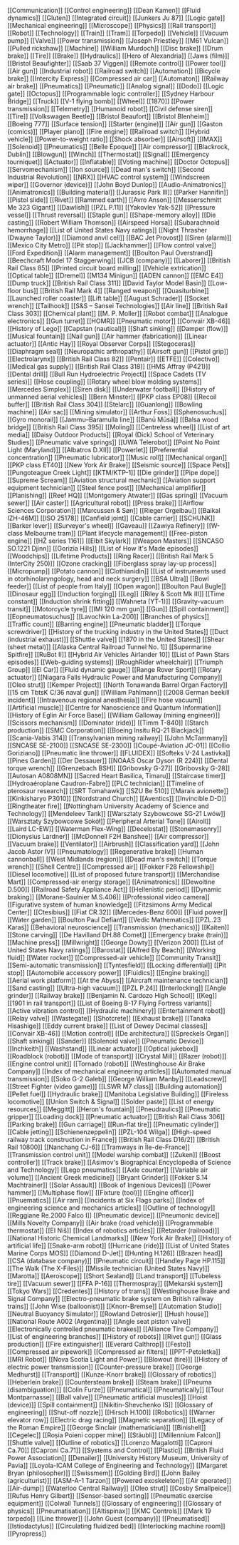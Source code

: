 [[Communication]]
[[Control engineering]]
[[Dean Kamen]]
[[Fluid dynamics]]
[[Gluten]]
[[Integrated circuit]]
[[Junkers Ju 87]]
[[Logic gate]]
[[Mechanical engineering]]
[[Microscope]]
[[Physics]]
[[Rail transport]]
[[Robot]]
[[Technology]]
[[Train]]
[[Tram]]
[[Torpedo]]
[[Vehicle]]
[[Vacuum pump]]
[[Valve]]
[[Power transmission]]
[[Joseph Priestley]]
[[M61 Vulcan]]
[[Pulled rickshaw]]
[[Machine]]
[[William Murdoch]]
[[Disc brake]]
[[Drum brake]]
[[Tire]]
[[Brake]]
[[Hydraulics]]
[[Hero of Alexandria]]
[[Jaws (film)]]
[[Bristol Beaufighter]]
[[Saab 37 Viggen]]
[[Remote control]]
[[Power tool]]
[[Air gun]]
[[Industrial robot]]
[[Railroad switch]]
[[Automation]]
[[Bicycle brake]]
[[Intercity Express]]
[[Compressed air car]]
[[Automaton]]
[[Railway air brake]]
[[Pneumatics]]
[[Pneumatic]]
[[Analog signal]]
[[Dodo]]
[[Logic gate]]
[[Octopus]]
[[Programmable logic controller]]
[[Sydney Harbour Bridge]]
[[Truck]]
[[V-1 flying bomb]]
[[Wheel]]
[[1870]]
[[Power transmission]]
[[Telemetry]]
[[Humanoid robot]]
[[Civil defense siren]]
[[Tire]]
[[Volkswagen Beetle]]
[[Bristol Beaufort]]
[[Bristol Blenheim]]
[[Boeing 777]]
[[Surface tension]]
[[Starter (engine)]]
[[Air gun]]
[[Gaston (comics)]]
[[Player piano]]
[[Fire engine]]
[[Railroad switch]]
[[Hybrid vehicle]]
[[Power-to-weight ratio]]
[[Shock absorber]]
[[Airsoft]]
[[IMAX]]
[[Solenoid]]
[[Pneumatics]]
[[Belle Époque]]
[[Air compressor]]
[[Blackrock, Dublin]]
[[Blowgun]]
[[Winch]]
[[Thermostat]]
[[Signal]]
[[Emergency tourniquet]]
[[Actuator]]
[[Inflatable]]
[[Voting machine]]
[[Doctor Octopus]]
[[Servomechanism]]
[[Ion source]]
[[Dead man's switch]]
[[Second Industrial Revolution]]
[[NRX]]
[[HVAC control system]]
[[Windscreen wiper]]
[[Governor (device)]]
[[John Boyd Dunlop]]
[[Audio-Animatronics]]
[[Animatronics]]
[[Building material]]
[[Jurassic Park III]]
[[Parker Hannifin]]
[[Pistol slide]]
[[Rivet]]
[[Rammed earth]]
[[Avro Anson]]
[[Messerschmitt Me 323 Gigant]]
[[Dawlish]]
[[PZL P.11]]
[[Yakovlev Yak-52]]
[[Pressure vessel]]
[[Thrust reversal]]
[[Staple gun]]
[[Shape-memory alloy]]
[[Die casting]]
[[Robert William Thomson]]
[[Airspeed Horsa]]
[[Subarachnoid hemorrhage]]
[[List of United States Navy ratings]]
[[Night Thrasher (Dwayne Taylor)]]
[[Diamond anvil cell]]
[[BAC Jet Provost]]
[[Siren (alarm)]]
[[Mexico City Metro]]
[[Pit stop]]
[[Jackhammer]]
[[Flow control valve]]
[[Ford Expedition]]
[[Alarm management]]
[[Boulton Paul Overstrand]]
[[Beechcraft Model 17 Staggerwing]]
[[JCB (company)]]
[[Laborer]]
[[British Rail Class 85]]
[[Printed circuit board milling]]
[[Vehicle extrication]]
[[Optical table]]
[[Dremel]]
[[M134 Minigun]]
[[ADEN cannon]]
[[EMC E4]]
[[Dump truck]]
[[British Rail Class 311]]
[[David Taylor Model Basin]]
[[Low-floor bus]]
[[British Rail Mark 4]]
[[Ranged weapon]]
[[Quasiturbine]]
[[Launched roller coaster]]
[[Lift table]]
[[August Schrader]]
[[Socket wrench]]
[[Tailhook]]
[[S&S – Sansei Technologies]]
[[Air line]]
[[British Rail Class 303]]
[[Chemical plant]]
[[M. P. Moller]]
[[Robot combat]]
[[Analogue electronics]]
[[Gun turret]]
[[HOMR]]
[[Pneumatic motor]]
[[Convair XB-46]]
[[History of Lego]]
[[Capstan (nautical)]]
[[Shaft sinking]]
[[Damper (flow)]]
[[Musical fountain]]
[[Nail gun]]
[[Air hammer (fabrication)]]
[[Linear actuator]]
[[Antic Hay]]
[[Royal Observer Corps]]
[[Stegoceras]]
[[Diaphragm seal]]
[[Neuropathic arthropathy]]
[[Airsoft gun]]
[[Pistol grip]]
[[Electrolarynx]]
[[British Rail Class 82]]
[[Pentair]]
[[ETFE]]
[[Colectivo]]
[[Medical gas supply]]
[[British Rail Class 318]]
[[HMS Affray (P421)]]
[[Dental drill]]
[[Bull Run Hydroelectric Project]]
[[Space Cadets (TV series)]]
[[Hose coupling]]
[[Rotary wheel blow molding systems]]
[[Mercedes Simplex]]
[[Siren disk]]
[[Underwater football]]
[[History of unmanned aerial vehicles]]
[[Bern Minster]]
[[PKP class EP08]]
[[Recoil buffer]]
[[British Rail Class 304]]
[[Stelarc]]
[[Guanlong]]
[[Bowling machine]]
[[Air sac]]
[[Mining simulator]]
[[Arthur Foss]]
[[Sphenosuchus]]
[[Gyro monorail]]
[[Jammu–Baramulla line]]
[[Banū Mūsā]]
[[Balsa wood bridge]]
[[British Rail Class 395]]
[[Moling]]
[[Centreless wheel]]
[[List of art media]]
[[Daisy Outdoor Products]]
[[Royal (Dick) School of Veterinary Studies]]
[[Pneumatic valve springs]]
[[UWA Telerobot]]
[[Point No Point Light (Maryland)]]
[[Albatros D.XII]]
[[Powerlet]]
[[Preferential concentration]]
[[Pneumatic lubricator]]
[[Music roll]]
[[Mechanical organ]]
[[PKP class ET40]]
[[New York Air Brake]]
[[Seismic source]]
[[Space Pets]]
[[Pungoteague Creek Light]]
[[KTM/KTP-1]]
[[Die grinder]]
[[Pipe dope]]
[[Supreme Scream]]
[[Aviation structural mechanic]]
[[Aviation support equipment technician]]
[[Steel fence post]]
[[Mechanical amplifier]]
[[Planishing]]
[[Reef HQ]]
[[Montgomery Atwater]]
[[Gas spring]]
[[Vacuum sewer]]
[[Air caster]]
[[Agricultural robot]]
[[Press brake]]
[[Airflow Sciences Corporation]]
[[Marcussen & Søn]]
[[Rieger Orgelbau]]
[[Baikal IZH-46M]]
[[ISO 25178]]
[[Canfield joint]]
[[Cable carrier]]
[[SCHUNK]]
[[Barker lever]]
[[Surveyor's wheel]]
[[Gaveau]]
[[Zawiya Refinery]]
[[W-class Melbourne tram]]
[[Plant lifecycle management]]
[[Free-piston engine]]
[[HŽ series 1161]]
[[Elbit Skylark]]
[[Weapon Masters]]
[[SNCASO SO.1221 Djinn]]
[[Gorizia Hills]]
[[List of How It's Made episodes]]
[[Woodchips]]
[[Lifetime Products]]
[[Ring Racer]]
[[British Rail Mark 5 (InterCity 250)]]
[[Ozone cracking]]
[[Fiberglass spray lay-up process]]
[[Micropump]]
[[Potato cannon]]
[[Clothianidin]]
[[List of instruments used in otorhinolaryngology, head and neck surgery]]
[[BSA Ultra]]
[[Bowl feeder]]
[[List of people from Italy]]
[[Open wagon]]
[[Boulton Paul Bugle]]
[[Dinosaur egg]]
[[Induction forging]]
[[Leg]]
[[Riley & Scott Mk III]]
[[Time constant]]
[[Induction shrink fitting]]
[[Wahneta (YT-1)]]
[[Gravity-vacuum transit]]
[[Motorcycle tyre]]
[[IMI 120 mm gun]]
[[Gun]]
[[Spill containment]]
[[Eopneumatosuchus]]
[[Lavochkin La-200]]
[[Branches of physics]]
[[Traffic count]]
[[Barring engine]]
[[Pneumatic bladder]]
[[Torque screwdriver]]
[[History of the trucking industry in the United States]]
[[Duct (industrial exhaust)]]
[[Shuttle valve]]
[[1870 in the United States]]
[[Shear (sheet metal)]]
[[Alaska Central Railroad Tunnel No. 1]]
[[Supermarine Spitfire]]
[[RuBot II]]
[[Hybrid Air Vehicles Airlander 10]]
[[List of Pawn Stars episodes]]
[[Web-guiding systems]]
[[RoughRider wheelchair]]
[[Triumph Group]]
[[El Car]]
[[Fluid dynamic gauge]]
[[Range Rover Sport]]
[[Rotary actuator]]
[[Niagara Falls Hydraulic Power and Manufacturing Company]]
[[Oleo strut]]
[[Kemper Project]]
[[North Tonawanda Barrel Organ Factory]]
[[15 cm TbtsK C/36 naval gun]]
[[William Pahlmann]]
[[2008 German beekill incident]]
[[Intravenous regional anesthesia]]
[[Fire hose vacuum]]
[[Artificial muscle]]
[[Centre for Nanoscience and Quantum Information]]
[[History of Eglin Air Force Base]]
[[William Galloway (mining engineer)]]
[[Scissors mechanism]]
[[Dominator (ride)]]
[[Timm T-840]]
[[Starch production]]
[[SMC Corporation]]
[[Boeing Insitu RQ-21 Blackjack]]
[[Scania-Vabis 314]]
[[Transylvanian mining railway]]
[[John McTammany]]
[[SNCASE SE-2100]]
[[SNCASE SE-2300]]
[[Coupé-Aviation JC-01]]
[[Collio Goriziano]]
[[Pneumatic line thrower]]
[[FLUIDEX]]
[[Softeks V-24 Lastivka]]
[[Pines Garden]]
[[Der Dessauer]]
[[NOAAS Oscar Dyson (R 224)]]
[[Dental torque wrench]]
[[Grenzebach BSH]]
[[Gribovsky G-27]]
[[Gribovsky G-28]]
[[Autosan A0808MN]]
[[Sacred Heart Basilica, Timaru]]
[[Staircase timer]]
[[Hydroaéroplane Caudron-Fabre]]
[[PLC technician]]
[[Timeline of pterosaur research]]
[[SRT Tomahawk]]
[[SZU Be 510]]
[[Marais avionette]]
[[Kinkisharyo P3010]]
[[Nordstrand Church]]
[[Aventics]]
[[Invincible D-D]]
[[Ringtheater fire]]
[[Nottingham University Academy of Science and Technology]]
[[Mendeleev Tank]]
[[Warsztaty Szybowcowe SG-21 Lwów]]
[[Warsztaty Szybowcowe Sokół]]
[[Peripheral Arterial Tone]]
[[Airoll]]
[[Laird LC-EW]]
[[Waterman Flex-Wing]]
[[Decelostat]]
[[Stonemasonry]]
[[Dionysius Lardner]]
[[McDonnell F2H Banshee]]
[[Air compressor]]
[[Vacuum brake]]
[[Ventilator]]
[[Airbrush]]
[[Classification yard]]
[[John Jacob Astor IV]]
[[Pneumatology]]
[[Regenerative brake]]
[[Human cannonball]]
[[West Midlands (region)]]
[[Dead man's switch]]
[[Torque wrench]]
[[Shell Centre]]
[[Compressed air]]
[[Fokker F28 Fellowship]]
[[Diesel locomotive]]
[[List of proposed future transport]]
[[Merchandise Mart]]
[[Compressed-air energy storage]]
[[Animatronics]]
[[Dewoitine D.500]]
[[Railroad Safety Appliance Act]]
[[Hellenistic period]]
[[Dynamic braking]]
[[Morane-Saulnier M.S.406]]
[[Professional video camera]]
[[Figurative system of human knowledge]]
[[Fitzsimons Army Medical Center]]
[[Ctesibius]]
[[Fiat CR.32]]
[[Mercedes-Benz 600]]
[[Fluid power]]
[[Water garden]]
[[Boulton Paul Defiant]]
[[Vedic Mathematics]]
[[PZL.23 Karaś]]
[[Behavioral neuroscience]]
[[Transmission (mechanics)]]
[[Kaiten]]
[[Stone carving]]
[[De Havilland DH.88 Comet]]
[[Emergency brake (train)]]
[[Machine press]]
[[Millwright]]
[[George Dowty]]
[[Verizon 200]]
[[List of United States Navy ratings]]
[[Barostat]]
[[Alfred Ely Beach]]
[[Working fluid]]
[[Water rocket]]
[[Compressed-air vehicle]]
[[Community Transit]]
[[Semi-automatic transmission]]
[[Tyntesfield]]
[[Locking differential]]
[[Pit stop]]
[[Automobile accessory power]]
[[Fluidics]]
[[Engine braking]]
[[Aerial work platform]]
[[At the Abyss]]
[[Aircraft maintenance technician]]
[[Sand casting]]
[[Ultra-high vacuum]]
[[PZL P.24]]
[[Interlocking]]
[[Angle grinder]]
[[Railway brake]]
[[Benjamin N. Cardozo High School]]
[[Keg]]
[[1901 in rail transport]]
[[List of Boeing B-17 Flying Fortress variants]]
[[Active vibration control]]
[[Hydraulic machinery]]
[[Entertainment robot]]
[[Relay valve]]
[[Wastegate]]
[[Shotcrete]]
[[Exhaust brake]]
[[Tanaka Hisashige]]
[[Eddy current brake]]
[[List of Dewey Decimal classes]]
[[Convair XB-46]]
[[Motion control]]
[[De architectura]]
[[Spreckels Organ]]
[[Shaft sinking]]
[[Sander]]
[[Solenoid valve]]
[[Pneumatic Device]]
[[Inchkeith]]
[[Washstand]]
[[Linear actuator]]
[[Optical jukebox]]
[[Roadblock (robot)]]
[[Mode of transport]]
[[Crystal Mill]]
[[Razer (robot)]]
[[Engine control unit]]
[[Tornado (robot)]]
[[Westinghouse Air Brake Company]]
[[Index of mechanical engineering articles]]
[[Automated manual transmission]]
[[Soko G-2 Galeb]]
[[George William Manby]]
[[Leadscrew]]
[[Street Fighter (video game)]]
[[LSWR M7 class]]
[[Building automation]]
[[Pellet fuel]]
[[Hydraulic brake]]
[[Manitoba Legislative Building]]
[[Fireless locomotive]]
[[Union Switch & Signal]]
[[Solder paste]]
[[List of energy resources]]
[[Meggitt]]
[[Heron's fountain]]
[[Pneudraulics]]
[[Pneumatic gripper]]
[[Loading dock]]
[[Pneumatic actuator]]
[[British Rail Class 306]]
[[Parking brake]]
[[Gun carriage]]
[[Run-flat tire]]
[[Pneumatic cylinder]]
[[Cable jetting]]
[[Schienenzeppelin]]
[[PZL-104 Wilga]]
[[High-speed railway track construction in France]]
[[British Rail Class D16/2]]
[[British Rail 10800]]
[[Nanchang CJ-6]]
[[Tramways in Île-de-France]]
[[Transmission control unit]]
[[Model warship combat]]
[[Zuken]]
[[Boost controller]]
[[Track brake]]
[[Asimov's Biographical Encyclopedia of Science and Technology]]
[[Lego pneumatics]]
[[Axle counter]]
[[Variable air volume]]
[[Ancient Greek medicine]]
[[Bryant Grinder]]
[[Fokker S.14 Machtrainer]]
[[Solar Assault]]
[[Book of Ingenious Devices]]
[[Power hammer]]
[[Multiphase flow]]
[[Fixture (tool)]]
[[Engine officer]]
[[Pnuematics]]
[[Air ram]]
[[Incidents at Six Flags parks]]
[[Index of engineering science and mechanics articles]]
[[Outline of technology]]
[[Reggiane Re.2000 Falco I]]
[[Pneumatic device]]
[[Pneumonic device]]
[[Mills Novelty Company]]
[[Air brake (road vehicle)]]
[[Programmable thermostat]]
[[EI Niš]]
[[Index of robotics articles]]
[[Retarder (railroad)]]
[[National Historic Chemical Landmarks]]
[[New York Air Brake]]
[[History of artificial life]]
[[Snake-arm robot]]
[[Hurricane (ride)]]
[[List of United States Marine Corps MOS]]
[[Diamond D-Jet]]
[[Hunting H.126]]
[[Brazen head]]
[[CSA (database company)]]
[[Pneumatic circuit]]
[[Handley Page HP.115]]
[[The Walk (The X-Files)]]
[[Missile technician (United States Navy)]]
[[Marotta]]
[[Aeroscope]]
[[Short Sealand]]
[[Land transport]]
[[Tubeless tire]]
[[Vacuum sewer]]
[[FFA P-16]]
[[Thermospray]]
[[Mekarski system]]
[[Tokyo Wars]]
[[Credentes]]
[[History of trams]]
[[Westinghouse Brake and Signal Company]]
[[Electro-pneumatic brake system on British railway trains]]
[[John Wise (balloonist)]]
[[Knorr-Bremse]]
[[Automation Studio]]
[[Neutral Buoyancy Simulator]]
[[Rowland Detrosier]]
[[Hush house]]
[[National Route A002 (Argentina)]]
[[Angle seat piston valve]]
[[Electronically controlled pneumatic brakes]]
[[Alliance Tire Company]]
[[List of engineering branches]]
[[History of robots]]
[[Rivet gun]]
[[Glass production]]
[[Fire extinguisher]]
[[Everard Calthrop]]
[[Festo]]
[[Compressed air pipework]]
[[Compressed air filters]]
[[PPT-Petoletka]]
[[MRI Robot]]
[[Nova Scotia Light and Power]]
[[Blowout (tire)]]
[[History of electric power transmission]]
[[Counter-pressure brake]]
[[George Medhurst]]
[[Transport]]
[[Kunze-Knorr brake]]
[[Glossary of robotics]]
[[Heberlein brake]]
[[Countersteam brake]]
[[Steam brake]]
[[Pneuma (disambiguation)]]
[[Colin Furze]]
[[Pneumatical]]
[[Pneumatically]]
[[Tour Montparnasse]]
[[Ball valve]]
[[Pneumatic artificial muscles]]
[[Hoist (device)]]
[[Spill containment]]
[[Nikitin-Shevchenko IS]]
[[Glossary of engineering]]
[[Shut-off nozzle]]
[[Hirsch H.100]]
[[Robotics]]
[[Warner elevator row]]
[[Electric drag racing]]
[[Magnetic separation]]
[[Legacy of the Roman Empire]]
[[George Sinclair (mathematician)]]
[[Binishell]]
[[Cegelec]]
[[Roșia Poieni copper mine]]
[[Stäubli]]
[[Millennium Falcon]]
[[Shuttle valve]]
[[Outline of robotics]]
[[Lorenzo Magalotti]]
[[Caproni Ca.70]]
[[Caproni Ca.71]]
[[Systems and Control]]
[[Plastic]]
[[British Fluid Power Association]]
[[Denailer]]
[[University History Museum, University of Pavia]]
[[Loyola-ICAM College of Engineering and Technology]]
[[Margaret Bryan (philosopher)]]
[[Swissmem]]
[[Golding Bird]]
[[John Bailey (agriculturist)]]
[[ASM-A-1 Tarzon]]
[[Powered exoskeleton]]
[[Air operated]]
[[Air-dump]]
[[Waterloo Central Railway]]
[[Oleo strut]]
[[Cosby Smallpeice]]
[[Rufus Henry Gilbert]]
[[Sensor-based sorting]]
[[Pneumatic exercise equipment]]
[[Colwall Tunnels]]
[[Glossary of engineering]]
[[Glossary of physics]]
[[Pneumatisation]]
[[Altispinax]]
[[KMC Controls]]
[[Mark 19 torpedo]]
[[Line thrower]]
[[John Guest (company)]]
[[Pneumatised]]
[[Istiodactylus]]
[[Circulating fluidized bed]]
[[Interlocking machine room]]
[[Pyropress]]
